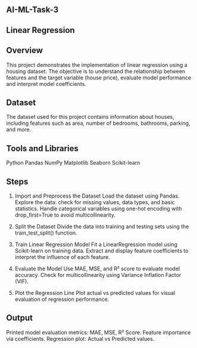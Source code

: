 ## AI-ML-Task-3
## Linear Regression
## Overview
This project demonstrates the implementation of linear regression using a housing dataset. The objective is to understand the relationship between features and the target variable (house price), evaluate model performance and interpret model coefficients.

## Dataset
The dataset used for this project contains information about houses, including features such as area, number of bedrooms, bathrooms, parking, and more.

## Tools and Libraries
Python
Pandas
NumPy
Matplotlib
Seaborn
Scikit-learn

## Steps
1. Import and Preprocess the Dataset
Load the dataset using Pandas.
Explore the data: check for missing values, data types, and basic statistics.
Handle categorical variables using one-hot encoding with drop_first=True to avoid multicollinearity.

2. Split the Dataset
Divide the data into training and testing sets using the train_test_split() function.

3. Train Linear Regression Model
Fit a LinearRegression model using Scikit-learn on training data.
Extract and display feature coefficients to interpret the influence of each feature.

4. Evaluate the Model
Use MAE, MSE, and R² score to evaluate model accuracy.
Check for multicollinearity using Variance Inflation Factor (VIF).

5. Plot the Regression Line
Plot actual vs predicted values for visual evaluation of regression performance.

## Output
Printed model evaluation metrics: MAE, MSE, R² Score.
Feature importance via coefficients.
Regression plot: Actual vs Predicted values.










